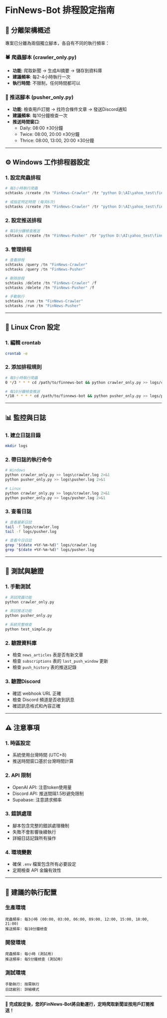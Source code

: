 # FinNews-Bot 排程設定指南

## 🎯 分離架構概述

專案已分離為兩個獨立腳本，各自有不同的執行頻率：

### 🕷️ 爬蟲腳本 (crawler_only.py)
- **功能**: 爬取新聞 → 生成AI摘要 → 儲存到資料庫
- **建議頻率**: 每2-4小時執行一次
- **執行時間**: 不限制，任何時間都可以

### 🔔 推送腳本 (pusher_only.py)  
- **功能**: 檢查用戶訂閱 → 找符合條件文章 → 發送Discord通知
- **建議頻率**: 每10分鐘檢查一次
- **推送時間窗口**:
  - Daily: 08:00 ±30分鐘
  - Twice: 08:00, 20:00 ±30分鐘  
  - Thrice: 08:00, 13:00, 20:00 ±30分鐘

---

## ⚙️ Windows 工作排程器設定

### 1. 設定爬蟲排程

```powershell
# 每3小時執行爬蟲
schtasks /create /tn "FinNews-Crawler" /tr "python D:\AI\yahoo_test\finnews-bot\finnews-bot\crawler_only.py" /sc hourly /mo 3

# 或指定特定時間 (每天6次)
schtasks /create /tn "FinNews-Crawler" /tr "python D:\AI\yahoo_test\finnews-bot\finnews-bot\crawler_only.py" /sc daily /st 02:00,06:00,10:00,14:00,18:00,22:00
```

### 2. 設定推送排程

```powershell
# 每10分鐘檢查推送
schtasks /create /tn "FinNews-Pusher" /tr "python D:\AI\yahoo_test\finnews-bot\finnews-bot\pusher_only.py" /sc minute /mo 10
```

### 3. 管理排程

```powershell
# 查看排程
schtasks /query /tn "FinNews-Crawler"
schtasks /query /tn "FinNews-Pusher"

# 刪除排程
schtasks /delete /tn "FinNews-Crawler" /f
schtasks /delete /tn "FinNews-Pusher" /f

# 手動執行
schtasks /run /tn "FinNews-Crawler"
schtasks /run /tn "FinNews-Pusher"
```

---

## 🐧 Linux Cron 設定

### 1. 編輯 crontab

```bash
crontab -e
```

### 2. 添加排程規則

```bash
# 每3小時執行爬蟲
0 */3 * * * cd /path/to/finnews-bot && python crawler_only.py >> logs/crawler.log 2>&1

# 每10分鐘檢查推送
*/10 * * * * cd /path/to/finnews-bot && python pusher_only.py >> logs/pusher.log 2>&1
```

---

## 📊 監控與日誌

### 1. 建立日誌目錄

```bash
mkdir logs
```

### 2. 帶日誌的執行命令

```bash
# Windows
python crawler_only.py >> logs\crawler.log 2>&1
python pusher_only.py >> logs\pusher.log 2>&1

# Linux
python crawler_only.py >> logs/crawler.log 2>&1
python pusher_only.py >> logs/pusher.log 2>&1
```

### 3. 查看日誌

```bash
# 查看最新日誌
tail -f logs/crawler.log
tail -f logs/pusher.log

# 查看今日日誌
grep "$(date +%Y-%m-%d)" logs/crawler.log
grep "$(date +%Y-%m-%d)" logs/pusher.log
```

---

## 🧪 測試與驗證

### 1. 手動測試

```bash
# 測試爬蟲功能
python crawler_only.py

# 測試推送功能
python pusher_only.py

# 系統完整檢查
python test_simple.py
```

### 2. 驗證資料庫

- 檢查 `news_articles` 表是否有新文章
- 檢查 `subscriptions` 表的 `last_push_window` 更新
- 檢查 `push_history` 表的推送記錄

### 3. 驗證Discord

- 確認 webhook URL 正確
- 檢查 Discord 頻道是否收到訊息
- 確認訊息格式和內容正確

---

## ⚠️ 注意事項

### 1. 時區設定
- 系統使用台灣時間 (UTC+8)
- 推送時間窗口基於台灣時間計算

### 2. API 限制
- OpenAI API: 注意token使用量
- Discord API: 推送間隔1.5秒避免限制
- Supabase: 注意請求頻率

### 3. 錯誤處理
- 腳本包含完整的錯誤處理機制
- 失敗不會影響後續執行
- 詳細日誌記錄所有操作

### 4. 環境變數
- 確保 `.env` 檔案包含所有必要設定
- 定期檢查 API 金鑰有效性

---

## 🚀 建議的執行配置

### 生產環境

```
爬蟲頻率: 每3小時 (00:00, 03:00, 06:00, 09:00, 12:00, 15:00, 18:00, 21:00)
推送頻率: 每10分鐘檢查
```

### 開發環境

```
爬蟲頻率: 每小時 (測試用)
推送頻率: 每5分鐘檢查 (測試用)
```

### 測試環境

```
手動執行: 按需執行
日誌級別: 詳細模式
```

---

**🎯 完成設定後，您的FinNews-Bot將自動運行，定時爬取新聞並按用戶訂閱推送！**